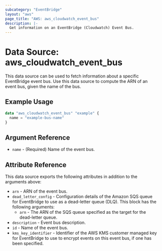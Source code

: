 ```yaml
---
subcategory: "EventBridge"
layout: "aws"
page_title: "AWS: aws_cloudwatch_event_bus"
description: |-
  Get information on an EventBridge (Cloudwatch) Event Bus.
---
```


# Data Source: aws_cloudwatch_event_bus

This data source can be used to fetch information about a specific
EventBridge event bus. Use this data source to compute the ARN of
an event bus, given the name of the bus.

## Example Usage

```terraform
data "aws_cloudwatch_event_bus" "example" {
  name = "example-bus-name"
}
```

## Argument Reference

* `name` - (Required) Name of the event bus.

## Attribute Reference

This data source exports the following attributes in addition to the arguments above:

* `arn` - ARN of the event bus.
* `dead_letter_config` - Configuration details of the Amazon SQS queue for EventBridge to use as a dead-letter queue (DLQ). This block has the following arguments:
  * `arn` - The ARN of the SQS queue specified as the target for the dead-letter queue.
* `description` - Event bus description.
* `id` - Name of the event bus.
* `kms_key_identifier` - Identifier of the AWS KMS customer managed key for EventBridge to use to encrypt events on this event bus, if one has been specified.
